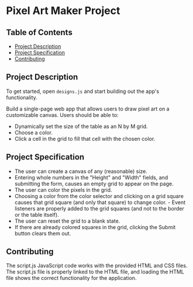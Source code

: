 # Pixel Art Maker Project

## Table of Contents

* [Project Description](#project_description)
* [Project Specification](#project_specification)
* [Contributing](#contributing)

## Project Description

To get started, open `designs.js` and start building out the app's functionality.

Build a single-page web app that allows users to draw pixel art on a customizable canvas.
Users should be able to:

- Dynamically set the size of the table as an N by M grid. 
- Choose a color. 
- Click a cell in the grid to fill that cell with the chosen color.

## Project Specification 

- The user can create a canvas of any (reasonable) size. 
- Entering whole numbers in the "Height" and "Width" fields, and submitting the form, causes an empty grid to appear on the page. 
- The user can color the pixels in the grid. 
- Choosing a color from the color selector and clicking on a grid square causes that grid square (and only that square) to change color. - Event listeners are properly added to the grid squares (and not to the border or the table itself). 
- The user can reset the grid to a blank state. 
- If there are already colored squares in the grid, clicking the Submit button clears them out.



## Contributing

The script.js JavaScript code works with the provided HTML and CSS files. The script.js file is properly linked to the HTML file, and loading the HTML file shows the correct functionality for the application.
